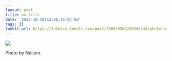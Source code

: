 ```yaml
---
layout: post
title: no title
date: '2023-10-10T12:06:41-07:00'
tags: []
tumblr_url: https://futelco.tumblr.com/post/730820563280543744/photo-by-nelson
---
```

![](https://64.media.tumblr.com/b491d72621278fc22027de11d817403e/8a252c3e48445b82-1b/s640x960/eeeb3922ee6d584d7d19d82d4c1e11eeb8a3656b.jpg)

Photo by Nelson.


